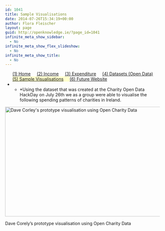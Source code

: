 ```yaml
---
id: 1041
title: Sample Visualisations
date: 2014-07-26T15:34:19+00:00
author: Flora Fleischer
layout: page
guid: http://openknowledge.ie/?page_id=1041
infinite_meta_show_sidebar:
  - No
infinite_meta_show_flex_slideshow:
  - No
infinite_meta_show_title:
  - No
---
```

<ul id="menu">
  <li style="float: left; display: inline; padding-right: 20px;">
    <a href="chy-04">(1) Home</a>
  </li>
  <li style="float: left; display: inline; padding-right: 20px;">
    <a href="chy-12-2">(2) Income</a>
  </li>
  <li style="float: left; display: inline; padding-right: 20px;">
    <a href="chy-15">(3) Expenditure</a>
  </li>
  <li style="float: left; display: inline; padding-right: 20px;">
    <a href="chy-10-datasets">(4) Datasets (Open Data)</a>
  </li>
  <li style="float: left; display: inline; padding-right: 20px; background-color: #ffffcc;">
    <a href="sample-visualisations">(5) Sample Visualisations</a>
  </li>
  <li style="float: left; display: inline; padding-right: 20px;">
    <a href="chy-12">(6) Future Website</a>
  </li>
</ul>

* * *Using the dataset that was created at the Charity Open Data HackDay on July 26th we as a group were able to visualise the following spending patterns of charities in Ireland.</p> <figure id="attachment_1044" style="width: 669px" class="wp-caption aligncenter">

[<img class="wp-image-1044 size-full" src="/wp-content/uploads/2014/07/Dave-Corely-Irish-Charity-Data-Visualisation-26-7-2014.png" alt="Dave Corley's prototype visualisation using Open Charity Data" width="669" height="357" srcset="wp-content/uploads/2014/07/Dave-Corely-Irish-Charity-Data-Visualisation-26-7-2014.png 669w, https://openknowledge.ie/wp-content/uploads/2014/07/Dave-Corely-Irish-Charity-Data-Visualisation-26-7-2014-300x160.png 300w" sizes="(max-width: 669px) 100vw, 669px" />](/wp-content/uploads/2014/07/Dave-Corely-Irish-Charity-Data-Visualisation-26-7-2014.png)
  
<figcaption class="wp-caption-text">Dave Corely&#8217;s prototype visualisation using Open Charity Data</figcaption> </figure>